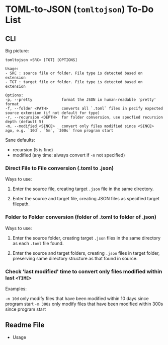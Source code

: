 # TOML-to-JSON (`tomltojson`) To-Do List

## CLI

Big picture:

```text
tomltojson <SRC> [TGT] [OPTIONS]

Usage:
- SRC : source file or folder. File type is detected based on extension
- TGT : target file or folder. File type is detected based on extension

Options:
-p, --pretty             format the JSON in human-readable 'pretty' format
-f, --folder <PATH>      converts all `.toml` files in pecify expected source extension (if not default for type)
-r, --recursion <DEPTH>  for folder conversion, use specfied recursion depth (default 5)
-m, --modified <SINCE>   convert only files modified since <SINCE> ago, e.g. `10d`, `5m`, `300s` from program start
```

Sane defaults:

- recursion (5 is fine)
- modified (any time: always convert if `-m` not specified)

### Direct File to File conversion (.toml to .json)

Ways to use:

1. Enter the source file, creating target `.json` file in the same directory.

2. Enter the source and target file, creating JSON files as specified target filepath.

### Folder to Folder conversion (folder of .toml to folder of .json)

Ways to use:

1. Enter the source folder, creating target `.json` files in the same directory as each `.toml` file found.

2. Enter the source and target folders, creating `.json` files in target folder, preserving same directory structure as that found in source.

### Check 'last modified' time to convert only files modified within last `<TIME>`

Examples:

`-m 10d`  only modify files that have been modified within 10 days since program start
`-m 300s` only modify files that have been modified within 300s since program start

## Readme File

- Usage

